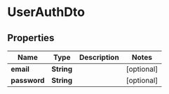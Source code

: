 

# UserAuthDto

## Properties

Name | Type | Description | Notes
------------ | ------------- | ------------- | -------------
**email** | **String** |  |  [optional]
**password** | **String** |  |  [optional]



